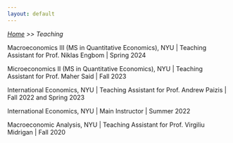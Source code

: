 ```yaml
---
layout: default
---
```


*[Home](https://nadiapozdnyakova.github.io/) >> Teaching*


Macroeconomics III (MS in Quantitative Economics), NYU |  Teaching Assistant for Prof. Niklas Engbom | Spring 2024

Microeconomics II (MS in Quantitative Economics), NYU | Teaching Assistant for Prof. Maher Said | Fall 2023

International Economics, NYU | Teaching Assistant for Prof. Andrew Paizis | Fall 2022 and Spring 2023

International Economics, NYU | Main Instructor | Summer 2022

Macroeconomic Analysis, NYU | Teaching Assistant for Prof. Virgiliu Midrigan | Fall 2020 
